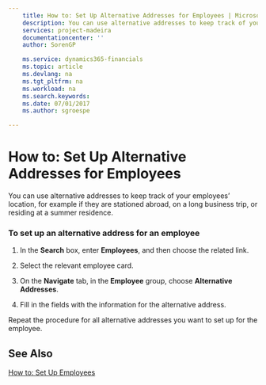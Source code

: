 ```yaml
---
    title: How to: Set Up Alternative Addresses for Employees | Microsoft Docs
    description: You can use alternative addresses to keep track of your employees’ location, for example if they are stationed abroad, on a long business trip, or residing at a summer residence.
    services: project-madeira
    documentationcenter: ''
    author: SorenGP

    ms.service: dynamics365-financials
    ms.topic: article
    ms.devlang: na
    ms.tgt_pltfrm: na
    ms.workload: na
    ms.search.keywords:
    ms.date: 07/01/2017
    ms.author: sgroespe

---
```

# How to: Set Up Alternative Addresses for Employees
You can use alternative addresses to keep track of your employees’ location, for example if they are stationed abroad, on a long business trip, or residing at a summer residence.  
  
### To set up an alternative address for an employee  
  
1.  In the **Search** box, enter **Employees**, and then choose the related link.  
  
2.  Select the relevant employee card.  
  
3.  On the **Navigate** tab, in the **Employee** group, choose **Alternative Addresses**.  
  
4.  Fill in the fields with the information for the alternative address.  
  
 Repeat the procedure for all alternative addresses you want to set up for the employee.  
  
## See Also  
 [How to: Set Up Employees](../how-to-set-up-employees.md)